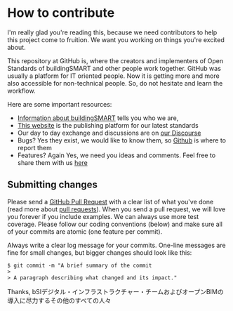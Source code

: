 # How to contribute

I'm really glad you're reading this, because we need contributors to help this project come to fruition. We want you working on things you're excited about.

This repository at GitHub is, where the creators and implementers of Open Standards of buildingSMART and other people work together. GitHub was usually a platform for IT oriented people. Now it is getting more and more also accessible for non-technical people. So, do not hesitate and learn the workflow. 

Here are some important resources:

  * [Information about buildingSMART](https://www.buildingsmart.org/) tells you who we are,
  * [This website](http://www.buildingsmart-tech.org/) is the publishing platform for our latest standards
  * Our day to day exchange and discussions are on [our Discourse](https://forums.buildingsmart.org)
  * Bugs? Yes they exist, we would like to know them, so [Github](https://github.com/buildingSMART/bSDD/issues) is where to report them
  * Features? Again Yes, we need you ideas and comments. Feel free to share them with us [here]((https://github.com/buildingSMART/bSDD/issues))
  
## Submitting changes

Please send a [GitHub Pull Request](https://github.com/buildingSMART/bSDD/pull/new/master) with a clear list of what you've done (read more about [pull requests](http://help.github.com/pull-requests/)). When you send a pull request, we will love you forever if you include examples. We can always use more test coverage. Please follow our coding conventions (below) and make sure all of your commits are atomic (one feature per commit).

Always write a clear log message for your commits. One-line messages are fine for small changes, but bigger changes should look like this:

    $ git commit -m "A brief summary of the commit
    > 
    > A paragraph describing what changed and its impact."

Thanks,
bSIデジタル・インフラストラクチャー・チームおよびオープンBIMの導入に尽力するその他のすべての人々
